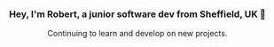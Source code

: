 <h3 align="center"> 
  Hey, I'm Robert, a junior software dev from Sheffield, UK 👋
</h3>

<p align="center">
  Continuing to learn and develop on new projects.
  
</p>
